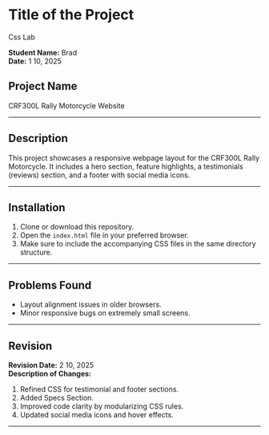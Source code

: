 # Title of the Project
   Css Lab

**Student Name:** Brad  
**Date:** 1 10, 2025

## Project Name
CRF300L Rally Motorcycle Website 

---

## Description
This project showcases a responsive webpage layout for the CRF300L Rally Motorcycle. It includes a hero section, feature highlights, a testimonials (reviews) section, and a footer with social media icons.

---

## Installation
1. Clone or download this repository.
2. Open the `index.html` file in your preferred browser.
3. Make sure to include the accompanying CSS files in the same directory structure.

---

## Problems Found
- Layout alignment issues in older browsers.
- Minor responsive bugs on extremely small screens.

---

## Revision
**Revision Date:** 2 10, 2025  
**Description of Changes:**  
1. Refined CSS for testimonial and footer sections.
2. Added Specs Section.  
2. Improved code clarity by modularizing CSS rules.  
3. Updated social media icons and hover effects.

---


